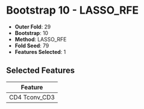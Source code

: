 # Bootstrap 10 - LASSO_RFE

- **Outer Fold**: 29
- **Bootstrap**: 10
- **Method**: LASSO_RFE
- **Fold Seed**: 79
- **Features Selected**: 1

## Selected Features

| Feature |
|---------|
| CD4 Tconv_CD3 |
